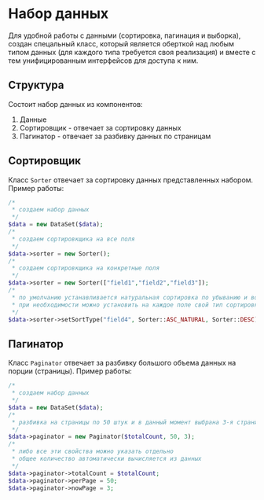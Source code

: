 # Набор данных

Для удобной работы с данными (сортировка, пагинация и выборка), 
создан спецальный класс, который является оберткой над любым типом данных (для каждого типа требуется своя реализация) 
и вместе с тем унифицированным интерфейсов для доступа к ним.

## Структура

Состоит набор данных из компонентов:

1. Данные
1. Сортировщик - отвечает за сортировку данных
1. Пагинатор - отвечает за разбивку данных по страницам

## Сортировщик

Класс `Sorter` отвечает за сортировку данных представленных набором.
Пример работы:
```php
/*
 * создаем набор данных
 */
$data = new DataSet($data);
/*
 * создаем сортировкщика на все поля
 */
$data->sorter = new Sorter();
/*
 * создаем сортировкщика на конкретные поля
 */
$data->sorter = new Sorter(["field1","field2","field3"]);
/*
 * по умолчанию устанавливается натуральная сортировка по убыванию и возрастанию
 * при необходимости можно установить на каждое поле свой тип сортировки
 */
$data->sorter->setSortType("field4", Sorter::ASC_NATURAL, Sorter::DESC);
```

## Пагинатор

Класс `Paginator` отвечает за разбивку большого объема данных на порции (страницы).
Пример работы:
```php
/*
 * создаем набор данных
 */
$data = new DataSet($data);
/*
 * разбивка на страницы по 50 штук и в данный момент выбрана 3-я страница
 */
$data->paginator = new Paginator($totalCount, 50, 3);
/*
 * либо все эти свойства можно указать отдельно
 * общее количество автоматически вычисляется из данных
 */
$data->paginator->totalCount = $totalCount;
$data->paginator->perPage = 50;
$data->paginator->nowPage = 3;
```